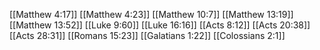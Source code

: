 [[Matthew 4:17]]
[[Matthew 4:23]]
[[Matthew 10:7]]
[[Matthew 13:19]]
[[Matthew 13:52]]
[[Luke 9:60]]
[[Luke 16:16]]
[[Acts 8:12]]
[[Acts 20:38]]
[[Acts 28:31]]
[[Romans 15:23]]
[[Galatians 1:22]]
[[Colossians 2:1]]
